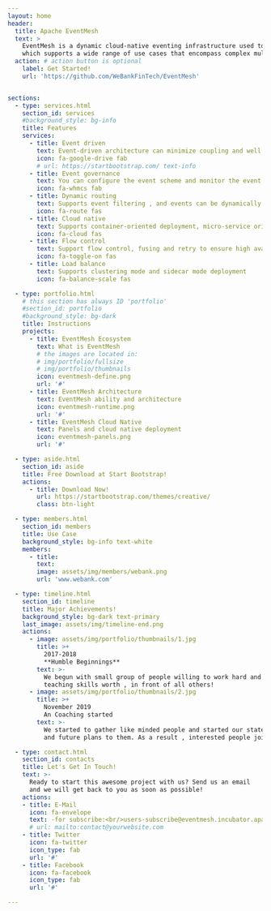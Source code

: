 ```yaml
---
layout: home
header:
  title: Apache EventMesh
  text: >
    EventMesh is a dynamic cloud-native eventing infrastructure used to decouple the application and backend middleware layer,
    which supports a wide range of use cases that encompass complex multi-cloud, widely distributed topologies using diverse technology stacks.
  action: # action button is optional
    label: Get Started!
    url: 'https://github.com/WeBankFinTech/EventMesh'


sections:
  - type: services.html
    section_id: services
    #background_style: bg-info
    title: Features
    services:
      - title: Event driven
        text: Event-driven architecture can minimize coupling and well extend and adapt different types of service components
        icon: fa-google-drive fab
        # url: https://startbootstrap.com/ text-info
      - title: Event governance
        text: You can configure the event scheme and monitor the event with the relevant metrics
        icon: fa-whmcs fab
      - title: Dynamic routing
        text: Supports event filtering , and events can be dynamically routed to various service nodes
        icon: fa-route fas
      - title: Cloud native
        text: Supports container-oriented deployment, micro-service oriented, event orchestration and scheduling
        icon: fa-cloud fas
      - title: Flow control
        text: Support flow control, fusing and retry to ensure high availability of services
        icon: fa-toggle-on fas
      - title: Load balance
        text: Supports clustering mode and sidecar mode deployment
        icon: fa-balance-scale fas

  - type: portfolio.html
    # this section has always ID 'portfolio'
    #section_id: portfolio
    #background_style: bg-dark
    title: Instructions
    projects:
      - title: EventMesh Ecosystem
        text: What is EventMesh
        # the images are located in:
        # img/portfolio/fullsize
        # img/portfolio/thumbnails
        icon: eventmesh-define.png
        url: '#'
      - title: EventMesh Architecture
        text: EventMesh ability and architecture
        icon: eventmesh-runtime.png
        url: '#'
      - title: EventMesh Cloud Native
        text: Panels and cloud native deployment
        icon: eventmesh-panels.png
        url: '#'

  - type: aside.html
    section_id: aside
    title: Free Download at Start Bootstrap!
    actions:
      - title: Download Now!
        url: https://startbootstrap.com/themes/creative/
        class: btn-light

  - type: members.html
    section_id: members
    title: Use Case
    background_style: bg-info text-white
    members:
      - title:
        text:
        image: assets/img/members/webank.png
        url: 'www.webank.com'

  - type: timeline.html
    section_id: timeline
    title: Major Achievements!
    background_style: bg-dark text-primary
    last_image: assets/img/timeline-end.png
    actions:
      - image: assets/img/portfolio/thumbnails/1.jpg
        title: >+
          2017-2018
          **Humble Beginnings**
        text: >-
          We begun with small group of people willing to work hard and make our
          teaching skills worth , in front of all others!
      - image: assets/img/portfolio/thumbnails/2.jpg
        title: >+
          November 2019
          An Coaching started
        text: >-
          We started to gather like minded people and started our stategies
          and future plans to them. As a result , interested people joined us!

  - type: contact.html
    section_id: contacts
    title: Let's Get In Touch!
    text: >-
      Ready to start this awesome project with us? Send us an email
      and we will get back to you as soon as possible!
    actions:
    - title: E-Mail
      icon: fa-envelope
      text: -for subscribe:<br/>users-subscribe@eventmesh.incubator.apache.org<br/>dev-subscribe@eventmesh.incubator.apache.org<br/>-for contact:<br/>users@eventmesh.apache.org dev@eventmesh.apache.org
      # url: mailto:contact@yourwebsite.com
    - title: Twitter
      icon: fa-twitter
      icon_type: fab
      url: '#'
    - title: Facebook
      icon: fa-facebook
      icon_type: fab
      url: '#'

---
```

